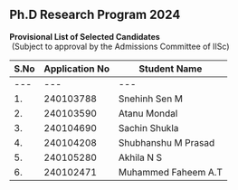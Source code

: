 ## Ph.D Research Program 2024

<b>Provisional List of Selected Candidates</b>
<br>
 (Subject to approval by the Admissions Committee of IISc)
<br>

| S.No | Application No | Student Name                               |
|---|---|---|
|---|---|---|
| 1.  | 240103788      | Snehinh Sen M                                 |
| 2.  | 240103590      | Atanu Mondal                                  |
| 3.  | 240104690      | Sachin Shukla                                  |
| 4.  | 240104208      | Shubhanshu M Prasad                           |
| 5.  | 240105280      | Akhila N S                                       |
| 6.  | 240102471      | Muhammed Faheem A.T                          |


